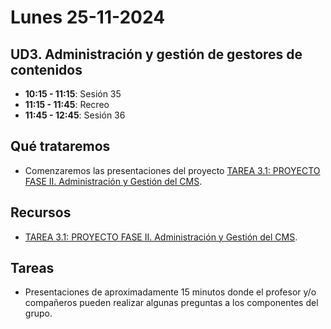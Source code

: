 # Lunes 25-11-2024

## UD3. Administración y gestión de gestores de contenidos

- **10:15 - 11:15**: Sesión 35
- **11:15 - 11:45**: Recreo
- **11:45 - 12:45**: Sesión 36


## Qué trataremos
- Comenzaremos las presentaciones del proyecto [TAREA 3.1: PROYECTO FASE II. Administración y Gestión del CMS](../../Documents/UD3/TAREA%203.1:%20PROYECTO%20FASE%20II.%20Administración%20y%20Gestión%20del%20CMS.pdf).

## Recursos
- [TAREA 3.1: PROYECTO FASE II. Administración y Gestión del CMS](../../Documents/UD3/TAREA%203.1:%20PROYECTO%20FASE%20II.%20Administración%20y%20Gestión%20del%20CMS.pdf).

## Tareas
- Presentaciones de aproximadamente 15 minutos donde el profesor y/o compañeros pueden realizar algunas preguntas a los componentes del grupo.



